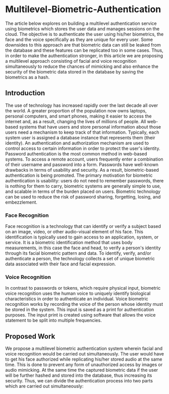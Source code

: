 # Multilevel-Biometric-Authentication

The article below explores on building a multilevel authentication service using biometrics which stores the user data and manages sessions on the cloud. The objective is to authenticate the user using his/her biometrics, the face and the voice specifically as they are unique for every user. Some downsides to this approach are that biometric data can still be leaked from the database and these features can be replicated too in some cases. Thus, in order to make the authentication stronger, in this article we are proposing a multilevel approach consisting of facial and voice recognition simultaneously to reduce the chances of mimicking and also enhance the security of the biometric data stored in the database by saving the biometrics as a hash.

## Introduction

The use of technology has increased rapidly over the last decade all over the world. A greater proportion of the population now owns laptops, personal computers, and smart phones, making it easier to access the internet and, as a result, changing the lives of millions of people. All web-based systems that have users and store personal information about those users need a mechanism to keep track of that information. Typically, each system user is assigned a database instance that represents them (their identity). An authentication and authorization mechanism are used to control access to certain information in order to protect the user's identity. Password authentication is the most common method in web-based systems. To access a remote account, users frequently enter a combination of their username and password into a form. Passwords have well-known drawbacks in terms of usability and security. As a result, biometric-based authentication is being promoted. The primary motivation for biometric authentication is usability: users do not need to remember passwords, there is nothing for them to carry, biometric systems are generally simple to use, and scalable in terms of the burden placed on users. Biometric technology can be used to reduce the risk of password sharing, forgetting, losing, and embezzlement.

### Face Recognition

Face recognition is a technology that can identify or verify a subject based on an image, video, or other audio-visual element of his face. This identification is typically used to gain access to an application, system, or service. It is a biometric identification method that uses body measurements, in this case the face and head, to verify a person's identity through its facial biometric pattern and data. To identify, verify, and/or authenticate a person, the technology collects a set of unique biometric data associated with their face and facial expression.

### Voice Recognition

In contrast to passwords or tokens, which require physical input, biometric voice recognition uses the human voice to uniquely identify biological characteristics in order to authenticate an individual. Voice biometric recognition works by recording the voice of the person whose identity must be stored in the system. This input is saved as a print for authentication purposes. The input print is created using software that allows the voice statement to be split into multiple frequencies.

## Proposed Work

We propose a multilevel biometric authentication system wherein facial and voice recognition would be carried out simultaneously. The user would have to get his face authorized while replicating his/her stored audio at the same time. This is done to prevent any form of unauthorized access by images or audio mimicking. At the same time the captured biometric data if the user will be further hashed and stored into the database, thus increasing its security. Thus, we can divide the authentication process into two parts which are carried out simultaneously:
